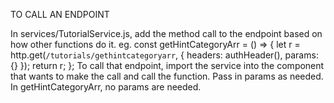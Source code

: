 TO CALL AN ENDPOINT

In services/TutorialService.js, add the method call to the endpoint based on how other functions do it. eg.
const getHintCategoryArr = () => {
    let r = http.get(`/tutorials/gethintcategoryarr`, { headers: authHeader(), params: {} });
    return r;
};
To call that endpoint, import the service into the component that wants to make the call and call the function. Pass 
in params as needed. In getHintCategoryArr, no params are needed.

